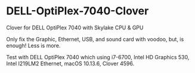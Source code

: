 # DELL-OptiPlex-7040-Clover
Clover for DELL OptiPlex 7040 with Skylake CPU & GPU

Only fix the Graphic, Ethernet, USB, and sound card with voodoo, but, is enough! Less is more.

Test with DELL OptiPlex 7040 which using i7-6700, Intel HD Graphics 530, Intel I219LM2 Ethernet, macOS 10.13.6, Clover 4596.
